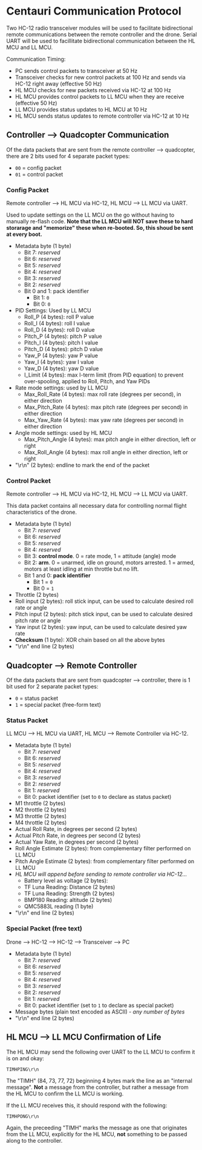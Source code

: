 # Centauri Communication Protocol
Two HC-12 radio transceiver modules will be used to facilitate bidirectional remote communications between the remote controller and the drone. Serial UART will be used to facillitate bidirectional communication between the HL MCU and LL MCU.

Communication Timing:
- PC sends control packets to transceiver at 50 Hz
- Transceiver checks for new control packets at 100 Hz and sends via HC-12 right away (effective 50 Hz)
- HL MCU checks for new packets received via HC-12 at 100 Hz
- HL MCU provides control packets to LL MCU when they are receive (effective 50 Hz)
- LL MCU provides status updates to HL MCU at 10 Hz
- HL MCU sends status updates to remote controller via HC-12 at 10 Hz

## Controller --> Quadcopter Communication
Of the data packets that are sent from the remote controller --> quadcopter, there are 2 bits used for 4 separate packet types:
- `00` = config packet
- `01` = control packet

### Config Packet
Remote controller --> HL MCU via HC-12, HL MCU --> LL MCU via UART.

Used to update settings on the LL MCU on the go without having to manually re-flash code. **Note that the LL MCU will NOT save these to hard storarage and "memorize" these when re-booted. So, this shoud be sent at every boot.**

- Metadata byte (1 byte)
    - Bit 7: *reserved*
    - Bit 6: *reserved*
    - Bit 5: *reserved*
    - Bit 4: *reserved*
    - Bit 3: *reserved*
    - Bit 2: *reserved*
    - Bit 0 and 1: pack identifier
        - Bit 1: `0`
        - Bit 0: `0`
- PID Settings: Used by LL MCU
    - Roll_P (4 bytes): roll P value
    - Roll_I (4 bytes): roll I value
    - Roll_D (4 bytes): roll D value
    - Pitch_P (4 bytes): pitch P value
    - Pitch_I (4 bytes): pitch I value
    - Pitch_D (4 bytes): pitch D value
    - Yaw_P (4 bytes): yaw P value
    - Yaw_I (4 bytes): yaw I value
    - Yaw_D (4 bytes): yaw D value
    - I_Limit (4 bytes): max I-term limit (from PID equation) to prevent over-spooling, applied to Roll, Pitch, and Yaw PIDs
- Rate mode settings: used by LL MCU
    - Max_Roll_Rate (4 bytes): max roll rate (degrees per second), in either direction
    - Max_Pitch_Rate (4 bytes): max pitch rate (degrees per second) in either direction
    - Max_Yaw_Rate (4 bytes): max yaw rate (degrees per second) in either direction
- Angle mode settings: used by HL MCU
    - Max_Pitch_Angle (4 bytes): max pitch angle in either direction, left or right
    - Max_Roll_Angle (4 bytes): max roll angle in either direction, left or right
- "\r\n" (2 bytes): endline to mark the end of the packet

### Control Packet
Remote controller --> HL MCU via HC-12, HL MCU --> LL MCU via UART.

This data packet contains all necessary data for controlling normal flight characteristics of the drone.

- Metadata byte (1 byte)
    - Bit 7: *reserved*
    - Bit 6: *reserved*
    - Bit 5: *reserved*
    - Bit 4: *reserved*
    - Bit 3: **control mode**. 0 = rate mode, 1 = attitude (angle) mode
    - Bit 2: **arm**. 0 = unarmed, idle on ground, motors arrested. 1 = armed, motors at least idling at min throttle but no lift.
    - Bit 1 and 0: **pack identifier**
        - Bit 1 = `0`
        - Bit 0 = `1`
- Throttle (2 bytes)
- Roll input (2 bytes): roll stick input, can be used to calculate desired roll rate or angle
- Pitch input (2 bytes): pitch stick input, can be used to calculate desired pitch rate or angle
- Yaw input (2 bytes): yaw input, can be used to calculate desired yaw rate
- **Checksum** (1 byte): XOR chain based on all the above bytes
- "\r\n" end line (2 bytes)

## Quadcopter --> Remote Controller
Of the data packets that are sent from quadcopter --> controller, there is 1 bit used for 2 separate packet types:
- `0` = status packet
- `1` = special packet (free-form text)

### Status Packet
LL MCU --> HL MCU via UART, HL MCU --> Remote Controller via HC-12.

- Metadata byte (1 byte)
    - Bit 7: *reserved*
    - Bit 6: *reserved*
    - Bit 5: *reserved*
    - Bit 4: *reserved*
    - Bit 3: *reserved*
    - Bit 2: *reserved*
    - Bit 1: *reserved*
    - Bit 0: packet identifier (set to `0` to declare as status packet)
- M1 throttle (2 bytes)
- M2 throttle (2 bytes)
- M3 throttle (2 bytes)
- M4 throttle (2 bytes)
- Actual Roll Rate, in degrees per second (2 bytes)
- Actual Pitch Rate, in degrees per second (2 bytes)
- Actual Yaw Rate, in degrees per second (2 bytes)
- Roll Angle Estimate (2 bytes): from complementary filter performed on LL MCU
- Pitch Angle Estimate (2 bytes): from complementary filter performed on LL MCU
- *HL MCU will append before sending to remote controller via HC-12...*
    - Battery level as voltage (2 bytes):
    - TF Luna Reading: Distance (2 bytes)
    - TF Luna Reading: Strength (2 bytes)
    - BMP180 Reading: altitude (2 bytes)
    - QMC5883L reading (1 byte)
- "\r\n" end line (2 bytes)

### Special Packet (free text)
Drone --> HC-12 --> HC-12 --> Transceiver --> PC

- Metadata byte (1 byte)
    - Bit 7: *reserved*
    - Bit 6: *reserved*
    - Bit 5: *reserved*
    - Bit 4: *reserved*
    - Bit 3: *reserved*
    - Bit 2: *reserved*
    - Bit 1: *reserved*
    - Bit 0: packet identifier (set to `1` to declare as special packet)
- Message bytes (plain text encoded as ASCII) - *any number of bytes*
- "\r\n" end line (2 bytes)

## HL MCU --> LL MCU Confirmation of Life
The HL MCU may send the following over UART to the LL MCU to confirm it is on and okay:

```
TIMHPING\r\n
```

The "TIMH" (84, 73, 77, 72) beginning 4 bytes mark the line as an "internal message". **Not** a message from the controller, but rather a message from the HL MCU to confirm the LL MCU is working.

If the LL MCU receives this, it should respond with the following:

```
TIMHPONG\r\n
```

Again, the preceeding "TIMH" marks the message as one that originates from the LL MCU, explicitly for the HL MCU, **not** something to be passed along to the controller.